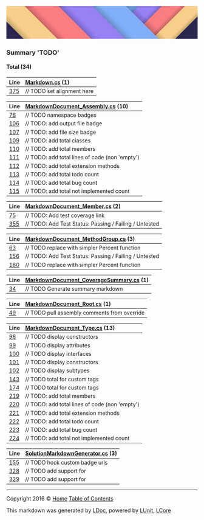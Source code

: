 ![](LDoc/Content/LDoc-banner-small.png "")

### Summary 'TODO'

#### Total (34)

Line | [Markdown.cs](LDoc/Markdown/Generators/Markdown.cs) (1)
:---  | :--- 
[375](LDoc/Markdown/Generators/Markdown.cs#L375) |                                     // TODO set alignment here


Line | [MarkdownDocument_Assembly.cs](LDoc/Markdown/Generators/MarkdownDocument_Assembly.cs) (10)
:---  | :--- 
[76](LDoc/Markdown/Generators/MarkdownDocument_Assembly.cs#L76) |                     // TODO namespace badges
[106](LDoc/Markdown/Generators/MarkdownDocument_Assembly.cs#L106) |             // TODO: add output file badge
[107](LDoc/Markdown/Generators/MarkdownDocument_Assembly.cs#L107) |             // TODO: add file size badge
[109](LDoc/Markdown/Generators/MarkdownDocument_Assembly.cs#L109) |             // TODO: add total classes
[110](LDoc/Markdown/Generators/MarkdownDocument_Assembly.cs#L110) |             // TODO: add total members
[111](LDoc/Markdown/Generators/MarkdownDocument_Assembly.cs#L111) |             // TODO: add total lines of code (non 'empty')
[112](LDoc/Markdown/Generators/MarkdownDocument_Assembly.cs#L112) |             // TODO: add total extension methods
[113](LDoc/Markdown/Generators/MarkdownDocument_Assembly.cs#L113) |             // TODO: add total todo count
[114](LDoc/Markdown/Generators/MarkdownDocument_Assembly.cs#L114) |             // TODO: add total bug count
[115](LDoc/Markdown/Generators/MarkdownDocument_Assembly.cs#L115) |             // TODO: add total not implemented count


Line | [MarkdownDocument_Member.cs](LDoc/Markdown/Generators/MarkdownDocument_Member.cs) (2)
:---  | :--- 
[75](LDoc/Markdown/Generators/MarkdownDocument_Member.cs#L75) |                 // TODO: Add test coverage link
[355](LDoc/Markdown/Generators/MarkdownDocument_Member.cs#L355) |                 // TODO: Add Test Status: Passing / Failing / Untested


Line | [MarkdownDocument_MethodGroup.cs](LDoc/Markdown/Generators/MarkdownDocument_MethodGroup.cs) (3)
:---  | :--- 
[63](LDoc/Markdown/Generators/MarkdownDocument_MethodGroup.cs#L63) |             // TODO replace with simpler Percent function
[156](LDoc/Markdown/Generators/MarkdownDocument_MethodGroup.cs#L156) |             // TODO: Add Test Status: Passing / Failing / Untested
[180](LDoc/Markdown/Generators/MarkdownDocument_MethodGroup.cs#L180) |             // TODO replace with simpler Percent function


Line | [MarkdownDocument_CoverageSummary.cs](LDoc/Markdown/Generators/MarkdownDocument_CoverageSummary.cs) (1)
:---  | :--- 
[34](LDoc/Markdown/Generators/MarkdownDocument_CoverageSummary.cs#L34) |             // TODO Generate summary markdown


Line | [MarkdownDocument_Root.cs](LDoc/Markdown/Generators/MarkdownDocument_Root.cs) (1)
:---  | :--- 
[49](LDoc/Markdown/Generators/MarkdownDocument_Root.cs#L49) |                 // TODO pull assembly comments from override


Line | [MarkdownDocument_Type.cs](LDoc/Markdown/Generators/MarkdownDocument_Type.cs) (13)
:---  | :--- 
[98](LDoc/Markdown/Generators/MarkdownDocument_Type.cs#L98) |             // TODO display constructors 
[99](LDoc/Markdown/Generators/MarkdownDocument_Type.cs#L99) |             // TODO display attributes
[100](LDoc/Markdown/Generators/MarkdownDocument_Type.cs#L100) |             // TODO display interfaces 
[101](LDoc/Markdown/Generators/MarkdownDocument_Type.cs#L101) |             // TODO display constructors
[102](LDoc/Markdown/Generators/MarkdownDocument_Type.cs#L102) |             // TODO display subtypes
[143](LDoc/Markdown/Generators/MarkdownDocument_Type.cs#L143) |                     // TODO total for custom tags
[174](LDoc/Markdown/Generators/MarkdownDocument_Type.cs#L174) |                         // TODO total for custom tags
[219](LDoc/Markdown/Generators/MarkdownDocument_Type.cs#L219) |                 // TODO: add total members
[220](LDoc/Markdown/Generators/MarkdownDocument_Type.cs#L220) |                 // TODO: add total lines of code (non 'empty')
[221](LDoc/Markdown/Generators/MarkdownDocument_Type.cs#L221) |                 // TODO: add total extension methods
[222](LDoc/Markdown/Generators/MarkdownDocument_Type.cs#L222) |                 // TODO: add total todo count
[223](LDoc/Markdown/Generators/MarkdownDocument_Type.cs#L223) |                 // TODO: add total bug count
[224](LDoc/Markdown/Generators/MarkdownDocument_Type.cs#L224) |                 // TODO: add total not implemented count


Line | [SolutionMarkdownGenerator.cs](LDoc/Markdown/Generators/SolutionMarkdownGenerator.cs) (3)
:---  | :--- 
[155](LDoc/Markdown/Generators/SolutionMarkdownGenerator.cs#L155) |         // TODO hook custom badge urls
[328](LDoc/Markdown/Generators/SolutionMarkdownGenerator.cs#L328) |             // TODO add support for <see>
[329](LDoc/Markdown/Generators/SolutionMarkdownGenerator.cs#L329) |             // TODO add support for <seealso>




---

Copyright 2016 &copy; [Home](README.md) [Table of Contents](TableOfContents.md)

This markdown was generated by [LDoc](https://github.com/CodeSingularity/LDoc), powered by [LUnit](https://github.com/CodeSingularity/LUnit), [LCore](https://github.com/CodeSingularity/LCore)
